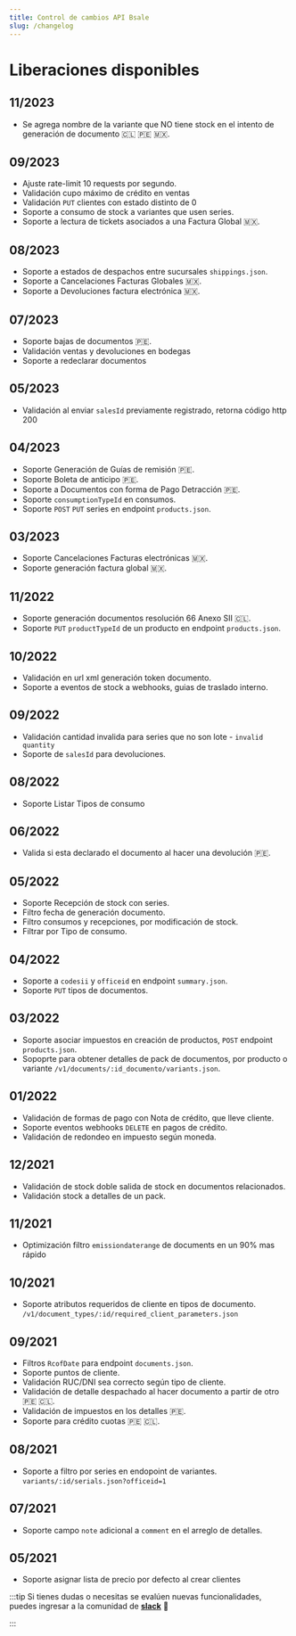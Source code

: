 ```yaml
---
title: Control de cambios API Bsale
slug: /changelog
---
```


# Liberaciones disponibles

## 11/2023
- Se agrega nombre de la variante que NO tiene stock en el intento de generación de documento 🇨🇱 🇵🇪 🇲🇽.

## 09/2023
- Ajuste rate-limit 10 requests por segundo.
- Validación cupo máximo de crédito en ventas
- Validación `PUT` clientes con estado distinto de 0
- Soporte a consumo de stock a variantes que usen series.
- Soporte a lectura de tickets asociados a una Factura Global 🇲🇽.

## 08/2023
- Soporte a estados de despachos entre sucursales `shippings.json`.
- Soporte a Cancelaciones Facturas Globales 🇲🇽.
- Soporte a Devoluciones factura electrónica 🇲🇽.

## 07/2023
- Soporte bajas de documentos 🇵🇪.
- Validación ventas y devoluciones en bodegas
- Soporte a redeclarar documentos

## 05/2023
- Validación al enviar `salesId` previamente registrado, retorna código http 200

## 04/2023
- Soporte Generación de Guías de remisión 🇵🇪.
- Soporte Boleta de anticipo 🇵🇪.
- Soporte a Documentos con forma de Pago Detracción 🇵🇪.
- Soporte `consumptionTypeId` en consumos.
- Soporte `POST` `PUT` series en endpoint `products.json`.

## 03/2023
- Soporte Cancelaciones Facturas electrónicas 🇲🇽.
- Soporte generación factura global 🇲🇽.

## 11/2022
- Soporte generación documentos resolución 66 Anexo SII 🇨🇱.
- Soporte `PUT` `productTypeId` de un producto en endpoint `products.json`.

## 10/2022
- Validación en url xml generación token documento.
- Soporte a  eventos de stock a webhooks, guias de traslado interno.

## 09/2022
- Validación cantidad invalida para series que no son lote - `invalid quantity`
- Soporte de `salesId` para devoluciones.

## 08/2022
- Soporte Listar Tipos de consumo

## 06/2022
- Valida si esta declarado el documento al hacer una devolución 🇵🇪.

## 05/2022
- Soporte Recepción de stock con series.
- Filtro fecha de generación documento.
- Filtro consumos y recepciones, por modificación de stock.
- Filtrar por Tipo de consumo.

## 04/2022
- Soporte a `codesii` y `officeid` en endpoint `summary.json`.
- Soporte `PUT` tipos de documentos.

## 03/2022
- Soporte asociar impuestos en creación de productos, `POST` endpoint `products.json`.
- Sopoprte para obtener detalles de pack de documentos, por producto o variante `/v1/documents/:id_documento/variants.json`.

## 01/2022
- Validación de formas de pago con Nota de crédito, que lleve cliente.
- Soporte eventos webhooks `DELETE` en pagos de crédito.
- Validación de redondeo en impuesto según moneda.

## 12/2021
- Validación de stock doble salida de stock en documentos relacionados.
- Validación stock a detalles de un pack.

## 11/2021
- Optimización filtro `emissiondaterange` de documents en un 90% mas rápido

## 10/2021
- Soporte atributos requeridos de cliente en tipos de documento.  `/v1/document_types/:id/required_client_parameters.json`

## 09/2021
- Filtros `RcofDate` para endpoint `documents.json`.
- Soporte puntos de cliente.
- Validación RUC/DNI sea correcto según tipo de cliente.
- Validación de detalle despachado al hacer documento a partir de otro  🇵🇪 🇨🇱.
- Validación de impuestos en los detalles 🇵🇪.
- Soporte para crédito cuotas 🇵🇪 🇨🇱.

## 08/2021
- Soporte a filtro por series en endopoint de variantes. `variants/:id/serials.json?officeid=1`

## 07/2021
- Soporte campo `note` adicional a `comment` en el arreglo de detalles.

## 05/2021
- Soporte asignar lista de precio por defecto al crear clientes 

:::tip
Si tienes dudas o necesitas se evalúen nuevas funcionalidades, puedes ingresar a la comunidad de [**slack**](https://join.slack.com/t/bsaledev/shared_invite/zt-1h1cqt05g-fqnTiREZYN8g47gf~caO5w) 👋

:::